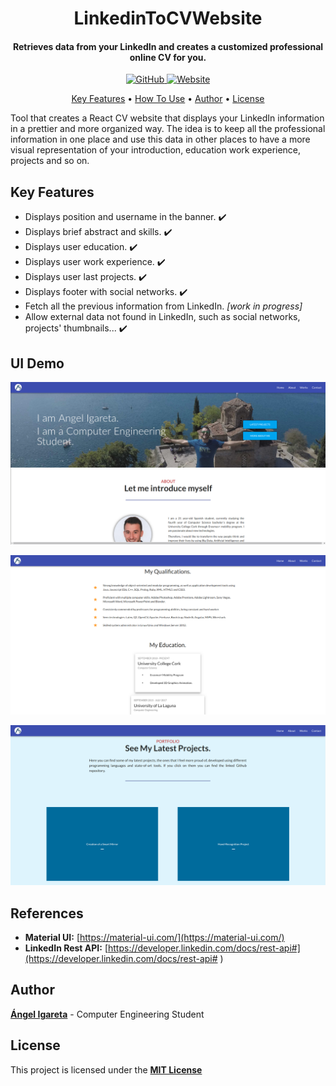 <h1 align="center"> LinkedinToCVWebsite </h1>
<h4 align="center"> Retrieves data from your LinkedIn and creates a customized professional online CV for you. </h4>

<p align="center">
  <a href="https://github.com/angeligareta/LinkedinToCVWebsite/blob/master/LICENSE">
    <img alt="GitHub" src="https://img.shields.io/github/license/angeligareta/LinkedinToCVWebsite.svg?style=for-the-badge">
  </a>
  <a href="https://github.com/ellerbrock/open-source-badges/">
    <img alt="Website" src="https://badges.frapsoft.com/os/v1/open-source-175x29.png?v=103">
  </a>
</p>

<p align="center">
  <a href="#key-features">Key Features</a> •
  <a href="#how-to-use">How To Use</a> •
  <a href="#author">Author</a> •
  <a href="#license">License</a>
</p>


Tool that creates a React CV website that displays your LinkedIn information in a prettier and more organized way.
The idea is to keep all the professional information in one place and use this data in other places to have a more
visual representation of your introduction, education work experience, projects and so on.

## Key Features
* Displays position and username in the banner. ✔️
* Displays brief abstract and skills. ✔️
* Displays user education. ✔️
* Displays user work experience. ✔️
* Displays user last projects. ✔️
* Displays footer with social networks. ✔️
* Fetch all the previous information from LinkedIn. *[work in progress]*
* Allow external data not found in LinkedIn, such as social networks, projects' thumbnails... ✔️

## UI Demo
<p align="center" >
  <img src="https://github.com/angeligareta/LinkedinToCVWebsite/blob/master/res/screenshot_1.png" />
</p>
</hr>
<p align="center" >
  <img src="https://github.com/angeligareta/LinkedinToCVWebsite/blob/master/res/screenshot_2.png" />
</p>
</hr>
<p align="center" >
  <img src="https://github.com/angeligareta/LinkedinToCVWebsite/blob/master/res/screenshot_3.png" />
</p>

## References
* **Material UI:** [https://material-ui.com/](https://material-ui.com/)
* **LinkedIn Rest API:** [https://developer.linkedin.com/docs/rest-api#](https://developer.linkedin.com/docs/rest-api# ) 

## Author
[**Ángel Igareta**](https://github.com/angeligareta) - Computer Engineering Student

## License
This project is licensed under the **[MIT License](LICENSE)**
